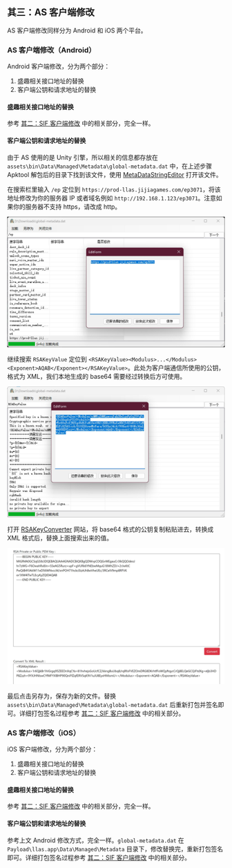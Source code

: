 ## 其三：AS 客户端修改

AS 客户端修改同样分为 Android 和 iOS 两个平台。

### AS 客户端修改（Android）

Android 客户端修改，分为两个部分：
1. 盛趣相关接口地址的替换
2. 客户端公钥和请求地址的替换

#### 盛趣相关接口地址的替换

参考 [其二：SIF 客户端修改](./2.md) 中的相关部分，完全一样。

#### 客户端公钥和请求地址的替换

由于 AS 使用的是 Unity 引擎，所以相关的信息都存放在 `assets\bin\Data\Managed\Metadata\global-metadata.dat` 中，在上述步骤 Apktool 解包后的目录下找到该文件，使用 [MetaDataStringEditor](https://github.com/JeremieCHN/MetaDataStringEditor) 打开该文件。

在搜索栏里输入 `/ep` 定位到 `https://prod-llas.jijiagames.com/ep3071`，将该地址修改为你的服务器 IP 或者域名例如 `http://192.168.1.123/ep3071`。注意如果你的服务器不支持 https，请改成 http。

![](./images/20230624200603.jpg)

继续搜索 `RSAKeyValue` 定位到 `<RSAKeyValue><Modulus>...</Modulus><Exponent>AQAB</Exponent></RSAKeyValue>`。此处为客户端通信所使用的公钥，格式为 XML，我们本地生成的 base64 需要经过转换后方可使用。

![](./images/20230624202154.jpg)

打开 [RSAKeyConverter](https://raskeyconverter.azurewebsites.net/PemToXml) 网站，将 base64 格式的公钥复制粘贴进去，转换成 XML 格式后，替换上面搜索出来的值。

![](./images/20230624201042.jpg)

最后点击另存为，保存为新的文件。替换 `assets\bin\Data\Managed\Metadata\global-metadata.dat` 后重新打包并签名即可。详细打包签名过程参考 [其二：SIF 客户端修改](./2.md) 中的相关部分。

### AS 客户端修改（iOS）

iOS 客户端修改，分为两个部分：
1. 盛趣相关接口地址的替换
2. 客户端公钥和请求地址的替换

#### 盛趣相关接口地址的替换

参考 [其二：SIF 客户端修改](./2.md) 中的相关部分，完全一样。

#### 客户端公钥和请求地址的替换

参考上文 Android 修改方式，完全一样。`global-metadata.dat` 在 `Payload\llas.app\Data\Managed\Metadata` 目录下，修改替换完，重新打包签名即可。详细打包签名过程参考 [其二：SIF 客户端修改](./2.md) 中的相关部分。
